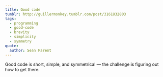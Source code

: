 ```yaml
---
title: Good code
tumblr: http://guillermonkey.tumblr.com/post/3161832803
tags:
  - programming
  - good-code
  - brevity
  - simplicity
  - symmetry
quote:
  author: Sean Parent
---
```


Good code is short, simple, and symmetrical — the challenge is figuring out how to get there.

